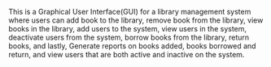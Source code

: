 This is a Graphical User Interface(GUI) for a library management system where users can add book to the library, remove book from the library, view books in the library, add users to the system, view users in the system, deactivate users from the system, borrow books from the library, return books, and lastly, Generate reports on books added, books borrowed and return, and view users that are both active and inactive on the system.

